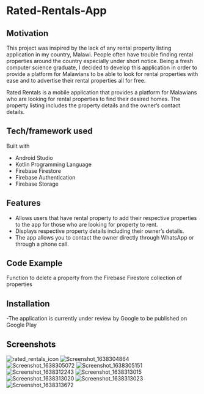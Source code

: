 # Rated-Rentals-App
## Motivation
This project was inspired by the lack of any rental property listing application in my country, Malawi. People often have trouble finding rental properties 
around the country especially under short notice. Being a fresh computer science graduate, I decided to develop this application in order to provide a platform 
for Malawians to be able to look for rental properties with ease and to advertise their rental properties all for free. 

Rated Rentals is a mobile application that provides a platform for Malawians who are looking for rental properties to find their desired homes. 
The property listing includes the property details and the owner’s contact details. 
     
## Tech/framework used

Built with 
-	Android Studio 
-	Kotlin Programming Language 
-	Firebase Firestore
-	Firebase Authentication
-	Firebase Storage

## Features
-	Allows users that have rental property to add their respective properties to the app for those who are looking for property to rent.
-	Displays respective property details including their owner’s details. 
-	The app allows you to contact the owner directly through WhatsApp or through a phone call.

## Code Example
Function to delete a property from the Firebase Firestore collection of properties 
 
## Installation
-The application is currently under review by Google to be published on Google Play 

## Screenshots
![rated_rentals_icon](https://user-images.githubusercontent.com/70677199/145204451-784d549d-a7e1-4c02-8a45-647b9b49ab9c.png)
![Screenshot_1638304864](https://user-images.githubusercontent.com/70677199/145204453-12645068-b558-4dd2-bc2c-6fe15632d329.png)
![Screenshot_1638305072](https://user-images.githubusercontent.com/70677199/145204426-1af5d4a4-75f6-4f2d-aff1-d44e4fa6cf44.png)
![Screenshot_1638305151](https://user-images.githubusercontent.com/70677199/145204431-db35fcff-148e-4ac6-bae8-aa564c848425.png)
![Screenshot_1638312243](https://user-images.githubusercontent.com/70677199/145204433-3179b8e1-6a11-4f2a-a5af-e7fd99600f0b.png)
![Screenshot_1638313015](https://user-images.githubusercontent.com/70677199/145204436-bf072419-7f1d-49c4-8e37-4e0a92c1c5ce.png)
![Screenshot_1638313020](https://user-images.githubusercontent.com/70677199/145204439-68225245-f154-4289-94b3-adcb938c4e45.png)
![Screenshot_1638313023](https://user-images.githubusercontent.com/70677199/145204443-a59706b6-8476-442f-9816-ed4386e275da.png)
![Screenshot_1638313672](https://user-images.githubusercontent.com/70677199/145204446-7f2da946-543d-4c05-bfe4-00b0354e65de.png)
 
